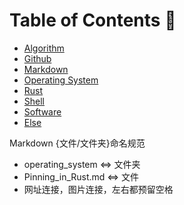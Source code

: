 # Table of Contents 🌲

- [Algorithm](./Algorithm/README.md)
- [Github](./Github/README.md)
- [Markdown](./Markdown/README.md)
- [Operating System](./Operating%20System/README.md)
- [Rust](./Rust/README.md)
- [Shell](./Shell/README.md)
- [Software](./Software/README.md)
- [Else](./Else/README.md)

Markdown {文件/文件夹}命名规范

- operating_system <=> 文件夹
- Pinning_in_Rust.md <=> 文件
- 网址连接，图片连接，左右都预留空格
